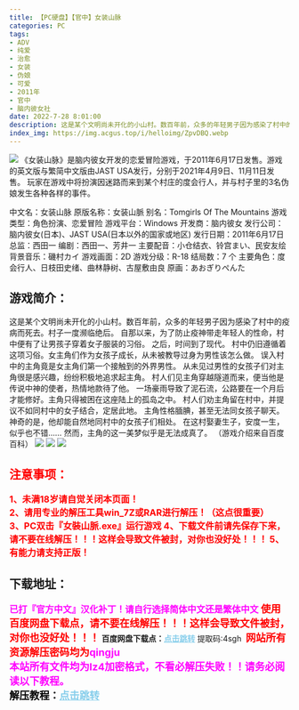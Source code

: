 ```yaml
---
title: 【PC硬盘】【官中】女装山脉
categories: PC
tags:
- ADV
- 纯爱
- 治愈
- 女装
- 伪娘
- 可爱
- 2011年
- 官中
- 脑内彼女社
date: 2022-7-28 8:01:00
description: 这是某个文明尚未开化的小山村。数百年前，众多的年轻男子因为感染了村中的疫病而死去。村子一度濒临绝后。自那以来，为了防止疫神带走年轻人的性命，村中便有了让男孩子穿着女子服装的习俗。之后，时间到了现代。
index_img: https://img.acgus.top/i/helloimg/ZpvDBQ.webp
---
```

![](https://img.acgus.top/i/helloimg/ZpvDBQ.webp)
《女装山脉》是脑内彼女开发的恋爱冒险游戏，于2011年6月17日发售。游戏的英文版与繁简中文版由JAST USA发行，分别于2021年4月9日、11月11日发售。
玩家在游戏中将扮演因迷路而来到某个村庄的度会行人，并与村子里的3名伪娘发生各种各样的事件。

中文名：女装山脉
原版名称：女装山脈
别名：Tomgirls Of The Mountains
游戏类型：角色扮演、恋爱冒险
游戏平台：Windows
开发商：脑内彼女
发行公司：脑内彼女(日本)、JAST USA(日本以外的国家或地区)
发行日期：2011年6月17日
总监：西田一
编剧：西田一、芳井一
主要配音：小仓结衣、铃宫まい、民安友绘
背景音乐：磯村カイ
游戏画面：2D
游戏分级：R-18
结局数：7 个
主要角色：度会行人、日枝田史绪、曲林静树、古屋敷由良
原画：あおぎりぺんた

## 游戏简介：
这是某个文明尚未开化的小山村。数百年前，众多的年轻男子因为感染了村中的疫病而死去。村子一度濒临绝后。
自那以来，为了防止疫神带走年轻人的性命，村中便有了让男孩子穿着女子服装的习俗。
之后，时间到了现代。
村中仍旧遵循着这项习俗。女主角们作为女孩子成长，从未被教导过身为男性该怎么做。
误入村中的主角竟是女主角们第一个接触到的外界男性。
从未见过男性的女孩子们对主角很是感兴趣，纷纷积极地追求起主角。
村人们见主角穿越隧道而来，便当他是传说中神的使者，热情地款待了他。
一场豪雨导致了泥石流，公路要在一个月后才能修好。主角只得被困在这座陆上的孤岛之中。
村人们劝主角留在村中，并提议不如同村中的女子结合，定居此地。
主角性格腼腆，甚至无法同女孩子聊天。神奇的是，他却能自然地同村中的女孩子们相处。
在这村娶妻生子，安度一生，似乎也不错……
然而，主角的这一美梦似乎是无法成真了。
（游戏介绍来自百度百科）
![](https://img.acgus.top/i/helloimg/Zpvz7C.webp)
![](https://img.acgus.top/i/helloimg/ZpvpnS.webp)
![](https://img.acgus.top/i/helloimg/ZpvQFD.webp)








## <font color=#FF0000 >注意事项：</font>
<font color=#FF0000 size=3><b>1、未满18岁请自觉关闭本页面！  
2、请用专业的解压工具win_7Z或RAR进行解压！（这点很重要）           
3、PC双击『女裝山脈.exe』运行游戏
4、下载文件前请先保存下来，请不要在线解压！！！这样会导致文件被封，对你也没好处！！！
5、有能力请支持正版！</b></font>

## 下载地址：
<font color=#FF00FF size=3>**已打『官方中文』汉化补丁！请自行选择简体中文还是繁体中文**</font>
<font color=#FF0000 size=4>**使用百度网盘下载点，请不要在线解压！！！这样会导致文件被封，对你也没好处！！！**</font>
<b>百度网盘下载点：</b><a href="https://pan.baidu.com/s/1sORYmjmSboYQ6PRyYRtddA?pwd=4sgh" style="color: #87CEEB;"><b>点击跳转</b></a> 提取码:4sgh
<a style="padding: 0" href="https://post.qingju.org/AD/"><img style="max-width:100%" src="https://img.acgus.top/i/2024/07/478f689b8021d8d499ab43d21acf137a.gif" alt=""></a>
<b><font color=#FF0000 size=4>网站所有资源解压密码均为</b></font><b><font color=#FF00FF size=4>qingju</font><font color=#FF0000 ></font></b><br><b><font color=#FF00FF size=4>本站所有文件均为lz4加密格式，不看必解压失败！！请务必阅读以下教程。</b></font><br><b><font color=#000 size=4>解压教程：</b><a href="https://post.qingju.org/tutorial/000/" style="color: #87CEEB;"><b>点击跳转</b></a>